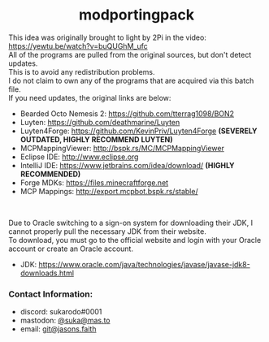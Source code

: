 <center>
  <h1 align="center">modportingpack</h1>
</center>

This idea was originally brought to light by 2Pi in the video: https://yewtu.be/watch?v=buQUGhM_ufc<br>
All of the programs are pulled from the original sources, but don't detect updates.<br>
This is to avoid any redistribution problems.<br>
I do not claim to own any of the programs that are acquired via this batch file.<br>
If you need updates, the original links are below:

- Bearded Octo Nemesis 2: https://github.com/tterrag1098/BON2
- Luyten: https://github.com/deathmarine/Luyten
- Luyten4Forge: https://github.com/KevinPriv/Luyten4Forge **(SEVERELY OUTDATED, HIGHLY RECOMMEND LUYTEN)**
- MCPMappingViewer: http://bspk.rs/MC/MCPMappingViewer
- Eclipse IDE: http://www.eclipse.org
- IntelliJ IDE: https://www.jetbrains.com/idea/download/ **(HIGHLY RECOMMENDED)**
- Forge MDKs: https://files.minecraftforge.net
- MCP Mappings: http://export.mcpbot.bspk.rs/stable/

<br>

Due to Oracle switching to a sign-on system for downloading their JDK, I cannot properly pull the necessary JDK from their website.<br>
To download, you must go to the official website and login with your Oracle account or create an Oracle account.
- JDK: https://www.oracle.com/java/technologies/javase/javase-jdk8-downloads.html<br>

### Contact Information:
- discord: sukarodo#0001
- mastodon: [@suka@mas.to](https://mas.to/@suka)
- email: [git@jasons.faith](mailto:git@jasons.faith)
